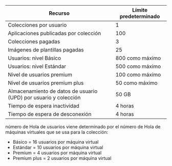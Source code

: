 
| Recurso | Límite predeterminado |
| --- | --- |
| Colecciones por usuario |1 |
| Aplicaciones publicadas por colección |100 |
| Colecciones pagadas |3 |
| Imágenes de plantillas pagadas |25 |
| Usuarios: nivel Básico |800 como máximo |
| Usuarios: nivel Estándar |500 como máximo |
| Nivel de usuarios premium |100 como máximo |
| Nivel de usuarios premium plus |50 como máximo |
| Almacenamiento de datos de usuario (UPD) por usuario y colección |50 GB |
| Tiempo de espera inactividad |4 horas |
| Tiempo de espera de desconexión |4 horas |

número de Hola de usuarios viene determinado por el número de Hola de máquinas virtuales que se usa para la colección:

* Básico = 16 usuarios por máquina virtual
* Estándar = 10 usuarios por máquina virtual
* Premium = 4 usuarios por máquina virtual
* Premium plus = 2 usuarios por máquina virtual

